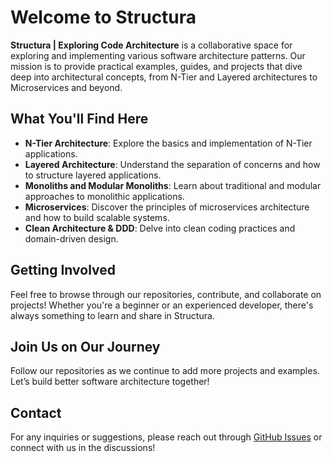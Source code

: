 # Welcome to Structura

**Structura | Exploring Code Architecture** is a collaborative space for exploring and implementing various software architecture patterns. Our mission is to provide practical examples, guides, and projects that dive deep into architectural concepts, from N-Tier and Layered architectures to Microservices and beyond.

## What You'll Find Here

- **N-Tier Architecture**: Explore the basics and implementation of N-Tier applications.
- **Layered Architecture**: Understand the separation of concerns and how to structure layered applications.
- **Monoliths and Modular Monoliths**: Learn about traditional and modular approaches to monolithic applications.
- **Microservices**: Discover the principles of microservices architecture and how to build scalable systems.
- **Clean Architecture & DDD**: Delve into clean coding practices and domain-driven design.

## Getting Involved

Feel free to browse through our repositories, contribute, and collaborate on projects! Whether you're a beginner or an experienced developer, there's always something to learn and share in Structura.

## Join Us on Our Journey

Follow our repositories as we continue to add more projects and examples. Let’s build better software architecture together!

## Contact

For any inquiries or suggestions, please reach out through [GitHub Issues](https://github.com/STSA-Structura/issues) or connect with us in the discussions!

